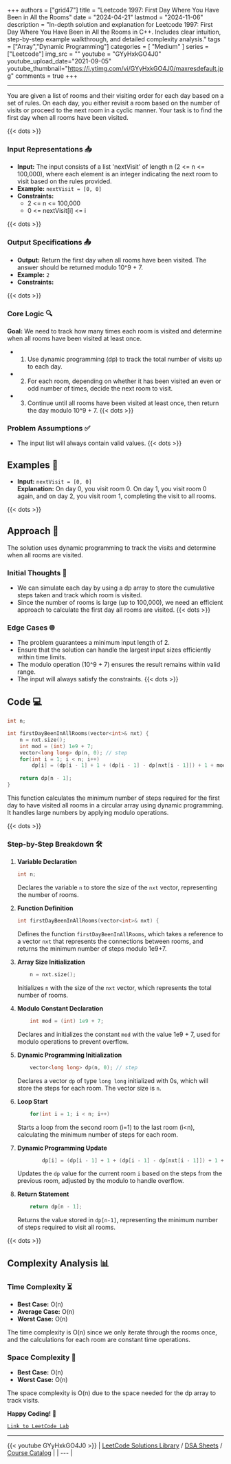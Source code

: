 
+++
authors = ["grid47"]
title = "Leetcode 1997: First Day Where You Have Been in All the Rooms"
date = "2024-04-21"
lastmod = "2024-11-06"
description = "In-depth solution and explanation for Leetcode 1997: First Day Where You Have Been in All the Rooms in C++. Includes clear intuition, step-by-step example walkthrough, and detailed complexity analysis."
tags = ["Array","Dynamic Programming"]
categories = [
    "Medium"
]
series = ["Leetcode"]
img_src = ""
youtube = "GYyHxkGO4J0"
youtube_upload_date="2021-09-05"
youtube_thumbnail="https://i.ytimg.com/vi/GYyHxkGO4J0/maxresdefault.jpg"
comments = true
+++



---
You are given a list of rooms and their visiting order for each day based on a set of rules. On each day, you either revisit a room based on the number of visits or proceed to the next room in a cyclic manner. Your task is to find the first day when all rooms have been visited.
<!--more-->
{{< dots >}}
### Input Representations 📥
- **Input:** The input consists of a list 'nextVisit' of length n (2 <= n <= 100,000), where each element is an integer indicating the next room to visit based on the rules provided.
- **Example:** `nextVisit = [0, 0]`
- **Constraints:**
	- 2 <= n <= 100,000
	- 0 <= nextVisit[i] <= i

{{< dots >}}
### Output Specifications 📤
- **Output:** Return the first day when all rooms have been visited. The answer should be returned modulo 10^9 + 7.
- **Example:** `2`
- **Constraints:**

{{< dots >}}
### Core Logic 🔍
**Goal:** We need to track how many times each room is visited and determine when all rooms have been visited at least once.

- 1. Use dynamic programming (dp) to track the total number of visits up to each day.
- 2. For each room, depending on whether it has been visited an even or odd number of times, decide the next room to visit.
- 3. Continue until all rooms have been visited at least once, then return the day modulo 10^9 + 7.
{{< dots >}}
### Problem Assumptions ✅
- The input list will always contain valid values.
{{< dots >}}
## Examples 🧩
- **Input:** `nextVisit = [0, 0]`  \
  **Explanation:** On day 0, you visit room 0. On day 1, you visit room 0 again, and on day 2, you visit room 1, completing the visit to all rooms.

{{< dots >}}
## Approach 🚀
The solution uses dynamic programming to track the visits and determine when all rooms are visited.

### Initial Thoughts 💭
- We can simulate each day by using a dp array to store the cumulative steps taken and track which room is visited.
- Since the number of rooms is large (up to 100,000), we need an efficient approach to calculate the first day all rooms are visited.
{{< dots >}}
### Edge Cases 🌐
- The problem guarantees a minimum input length of 2.
- Ensure that the solution can handle the largest input sizes efficiently within time limits.
- The modulo operation (10^9 + 7) ensures the result remains within valid range.
- The input will always satisfy the constraints.
{{< dots >}}
## Code 💻
```cpp
int n;

int firstDayBeenInAllRooms(vector<int>& nxt) {
    n = nxt.size();
    int mod = (int) 1e9 + 7;
    vector<long long> dp(n, 0); // step
    for(int i = 1; i < n; i++)
        dp[i] = (dp[i - 1] + 1 + (dp[i - 1] - dp[nxt[i - 1]]) + 1 + mod) % mod;
    
    return dp[n - 1];
}
```

This function calculates the minimum number of steps required for the first day to have visited all rooms in a circular array using dynamic programming. It handles large numbers by applying modulo operations.

{{< dots >}}
### Step-by-Step Breakdown 🛠️
1. **Variable Declaration**
	```cpp
	int n;
	```
	Declares the variable `n` to store the size of the `nxt` vector, representing the number of rooms.

2. **Function Definition**
	```cpp
	int firstDayBeenInAllRooms(vector<int>& nxt) {
	```
	Defines the function `firstDayBeenInAllRooms`, which takes a reference to a vector `nxt` that represents the connections between rooms, and returns the minimum number of steps modulo 1e9+7.

3. **Array Size Initialization**
	```cpp
	    n = nxt.size();
	```
	Initializes `n` with the size of the `nxt` vector, which represents the total number of rooms.

4. **Modulo Constant Declaration**
	```cpp
	    int mod = (int) 1e9 + 7;
	```
	Declares and initializes the constant `mod` with the value 1e9 + 7, used for modulo operations to prevent overflow.

5. **Dynamic Programming Initialization**
	```cpp
	    vector<long long> dp(n, 0); // step
	```
	Declares a vector `dp` of type `long long` initialized with 0s, which will store the steps for each room. The vector size is `n`.

6. **Loop Start**
	```cpp
	    for(int i = 1; i < n; i++)
	```
	Starts a loop from the second room (i=1) to the last room (i<n), calculating the minimum number of steps for each room.

7. **Dynamic Programming Update**
	```cpp
	        dp[i] = (dp[i - 1] + 1 + (dp[i - 1] - dp[nxt[i - 1]]) + 1 + mod) % mod;
	```
	Updates the `dp` value for the current room `i` based on the steps from the previous room, adjusted by the modulo to handle overflow.

8. **Return Statement**
	```cpp
	    return dp[n - 1];
	```
	Returns the value stored in `dp[n-1]`, representing the minimum number of steps required to visit all rooms.

{{< dots >}}
## Complexity Analysis 📊
### Time Complexity ⏳
- **Best Case:** O(n)
- **Average Case:** O(n)
- **Worst Case:** O(n)

The time complexity is O(n) since we only iterate through the rooms once, and the calculations for each room are constant time operations.

### Space Complexity 💾
- **Best Case:** O(n)
- **Worst Case:** O(n)

The space complexity is O(n) due to the space needed for the dp array to track visits.

**Happy Coding! 🎉**


[`Link to LeetCode Lab`](https://leetcode.com/problems/first-day-where-you-have-been-in-all-the-rooms/description/)

---
{{< youtube GYyHxkGO4J0 >}}
| [LeetCode Solutions Library](https://grid47.xyz/leetcode/) / [DSA Sheets](https://grid47.xyz/sheets/) / [Course Catalog](https://grid47.xyz/courses/) |
| --- |
